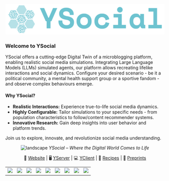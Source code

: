 ![img_1.png](Ysocial.png)

### Welcome to YSocial

YSocial offers a cutting-edge Digital Twin of a microblogging platform, enabling realistic social media simulations. 
Integrating Large Language Models (LLMs) simulated agents, our platform allows recreating lifelike interactions and social dynamics.
Configure your desired scenario - be it a political community, a mental health support group or a sportive fandom  - and observe complex behaviours emerge.

#### Why YSocial?
- **Realistic Interactions:** Experience true-to-life social media dynamics.
- **Highly Configurable:** Tailor simulations to your specific needs - from population characteristics to follow/content recommender systems.
- **Innovative Research:** Gain deep insights into user behavior and platform trends.

Join us to explore, innovate, and revolutionize social media understanding.

<div align="center">

![landscape](landscape.png)
*YSocial – Where the Digital World Comes to Life*

</div>



<div align="center">

 🤖 [Website](http://YSocialTwin.github.io) | 🖥️ [YServer](https://github.com/YSocialTwin/YServer) | 💻 [YClient](https://github.com/YSocialTwin/YClient) | 📙 [Recipes](https://github.com/YSocialTwin/Scenario_recipes) | 📕 [Preprints](#)
 
</div>

<table>
<tr>
 <td><img src="us/giulio_rossetti.png"></td>
 <td><img src="us/massimo_stella.png"></td>
 <td><img src="us/remy_cazabet.png"></td>
 <td><img src="us/katherine_abramski.png"></td>
  <td><img src="us/erica_cau.png"></td>
 <td><img src="us/salvatore_citraro.png"></td>
 <td><img src="us/andrea_failla.png"></td>
 <td><img src="us/virginia_morini.png"></td>
 <td><img src="us/valentina_pansanella.png"></td>
</tr>
 
</table>
